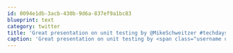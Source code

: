 ```yaml
---
id: 0094e1db-3acb-430b-9d6a-837ef9a1bc83
blueprint: text
category: twitter
title: 'Great presentation on unit testing by @MikeSchweitzer #techdays_ca'
caption: 'Great presentation on unit testing by <span class="username username_linked">@<a href="https://twitter.com/MikeSchweitzer" title="MikeSchweitzer">MikeSchweitzer</a></span> <span class="hashtag hashtag_local">#<a href="http://tweettemp.darylchymko.ca/?tag=techdays_ca">techdays_ca</a>'
---
```

